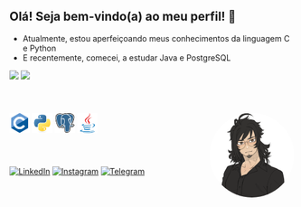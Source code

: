 
<html lang="pt-BR">
    <body>
        <div style="display: inline_block">
            <h2>Olá! Seja bem-vindo(a) ao meu perfil! 👋</h2>
            <ul>
                <li>Atualmente, estou aperfeiçoando meus conhecimentos da linguagem C e Python</li>
                <li>E recentemente, comecei, a estudar Java e PostgreSQL</li>
            </ul>
        </div>
        <div style="display: inline_block">
            <img height="180em" src="https://github-readme-stats.vercel.app/api?username=franklin-albuquerque&amp;show_icons=true&amp;theme=github_dark&amp;include_all_commits=true&amp;count_private=true">
            <img height="180em" src="https://github-readme-stats.vercel.app/api/top-langs/?username=franklin-albuquerque&amp;layout=compact&amp;theme=github_dark">
            <h1></h1><br>
            <img alt="Linguagem C" height="36" src="https://raw.githubusercontent.com/devicons/devicon/master/icons/c/c-original.svg">
            <img alt="Python" height="36" src="https://raw.githubusercontent.com/devicons/devicon/master/icons/python/python-original.svg">
            <img alt="PostgreSQL" height="36" src="https://raw.githubusercontent.com/devicons/devicon/master/icons/postgresql/postgresql-original.svg">
            <img alt="Java" height="36" src="https://raw.githubusercontent.com/devicons/devicon/master/icons/java/java-original.svg">
            <img align="right" alt="Perfil" height="150" style="border-radius: 50%" src="https://raw.githubusercontent.com/franklin-albuquerque/franklin-albuquerque/main/imagens/perfil.png">
            <h1></h1><br>
            <a href="https://linkedin.com/in/franklin-albuquerque"><img alt="LinkedIn" height="30" src="https://img.shields.io/badge/-LinkedIn-%230077B5?style=for-the-badge&amp;logo=linkedin&amp;logoColor=white" target="_blank"></a>
            <a href="https://instagram.com/franklin_albuquerque.py"><img alt="Instagram" height="30" src="https://img.shields.io/badge/-Instagram-%23E4405F?style=for-the-badge&amp;logo=instagram&amp;logoColor=white" target="_blank"></a>
            <a href="https://t.me/FranklinAlbuquerque"><img alt="Telegram" height="30" src="https://img.shields.io/badge/Telegram-2CA5E0?style=for-the-badge&amp;logo=telegram&amp;logoColor=white" target="_blank"></a>
            <h1></h1>
        </div>
    </body>
</html>
